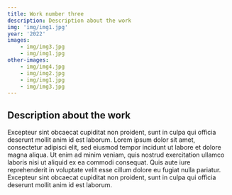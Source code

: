 ```yaml
---
title: Work number three
description: Description about the work
img: 'img/img1.jpg'
year: '2022'
images:
    - img/img3.jpg
    - img/img1.jpg
other-images:
    - img/img4.jpg
    - img/img2.jpg
    - img/img1.jpg
    - img/img3.jpg
---
```


<image-container :images="images"></image-container>

## Description about the work

Excepteur sint obcaecat cupiditat non proident, sunt in culpa qui officia
deserunt mollit anim id est laborum. Lorem ipsum dolor sit amet, consectetur
adipisci elit, sed eiusmod tempor incidunt ut labore et dolore magna aliqua. Ut
enim ad minim veniam, quis nostrud exercitation ullamco laboris nisi ut aliquid
ex ea commodi consequat. Quis aute iure reprehenderit in voluptate velit esse
cillum dolore eu fugiat nulla pariatur. Excepteur sint obcaecat cupiditat non
proident, sunt in culpa qui officia deserunt mollit anim id est laborum.

<image-container :images="other-images"></image-container>
